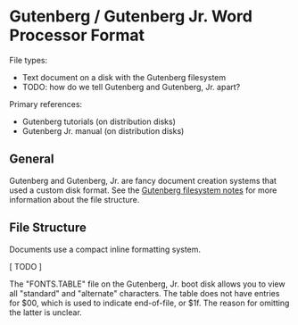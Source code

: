 # Gutenberg / Gutenberg Jr. Word Processor Format #

File types:
 - Text document on a disk with the Gutenberg filesystem
 - TODO: how do we tell Gutenberg and Gutenberg, Jr. apart?

Primary references:
 - Gutenberg tutorials (on distribution disks)
 - Gutenberg Jr. manual (on distribution disks)

## General ##

Gutenberg and Gutenberg, Jr. are fancy document creation systems that used a custom disk format.
See the [Gutenberg filesystem notes](../../DiskArc/FS/Gutenberg-notes.md) for more information
about the file structure.

## File Structure ##

Documents use a compact inline formatting system.

[ TODO ]

The "FONTS.TABLE" file on the Gutenberg, Jr. boot disk allows you to view all "standard" and
"alternate" characters.  The table does not have entries for $00, which is used to indicate
end-of-file, or $1f.  The reason for omitting the latter is unclear.
